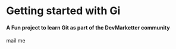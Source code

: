 # Getting started with Gi
#### A Fun project to learn Git as part of the **DevMarketter** community

mail me
